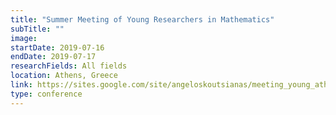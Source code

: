 ```yaml
---
title: "Summer Meeting of Young Researchers in Mathematics"
subTitle: ""
image:
startDate: 2019-07-16
endDate: 2019-07-17
researchFields: All fields
location: Athens, Greece
link: https://sites.google.com/site/angeloskoutsianas/meeting_young_athens_2019
type: conference
---
```

